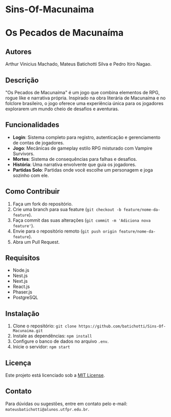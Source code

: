 # Sins-Of-Macunaima
# Os Pecados de Macunaíma

## Autores
Arthur Vinicius Machado, Mateus Batichotti Silva e Pedro Itiro Nagao. 

## Descrição
"Os Pecados de Macunaíma" é um jogo que combina elementos de RPG, rogue like e narrativa própria. Inspirado na obra literária de Macunaíma e no folclore brasileiro, o jogo oferece uma experiência única para os jogadores explorarem um mundo cheio de desafios e aventuras.

## Funcionalidades
- **Login**: Sistema completo para registro, autenticação e gerenciamento de contas de jogadores.
- **Jogo**: Mecânicas de gameplay estilo RPG misturado com Vampire Survivors.
- **Mortes**: Sistema de consequências para falhas e desafios.
- **História**: Uma narrativa envolvente que guia os jogadores.
- **Partidas Solo**: Partidas onde você escolhe um personagem e joga sozinho com ele.

## Como Contribuir
1. Faça um fork do repositório.
2. Crie uma branch para sua feature (`git checkout -b feature/nome-da-feature`).
3. Faça commit das suas alterações (`git commit -m 'Adiciona nova feature'`).
4. Envie para o repositório remoto (`git push origin feature/nome-da-feature`).
5. Abra um Pull Request.

## Requisitos
- Node.js
- Nest.js
- Next.js
- React.js
- Phaser.js
- PostgreSQL

## Instalação
1. Clone o repositório: `git clone https://github.com/batichotti/Sins-Of-Macunaima.git`
2. Instale as dependências: `npm install`
3. Configure o banco de dados no arquivo `.env`.
4. Inicie o servidor: `npm start`

## Licença
Este projeto está licenciado sob a [MIT License](LICENSE).

## Contato
Para dúvidas ou sugestões, entre em contato pelo e-mail: `mateusbatichotti@alunos.utfpr.edu.br`.
